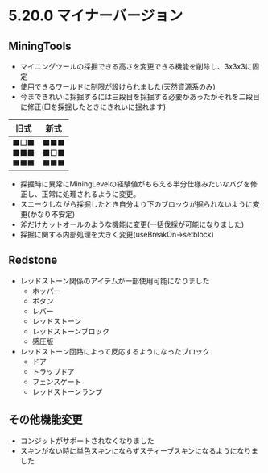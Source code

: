 # 5.20.0 マイナーバージョン
## MiningTools

* マイニングツールの採掘できる高さを変更できる機能を削除し、3x3x3に固定
* 使用できるワールドに制限が設けられました(天然資源系のみ)
* 今まできれいに採掘するには三段目を採掘する必要があったがそれを二段目に修正(□を採掘したときにきれいに掘れます)

|         旧式          |         新式          |
|:-------------------:|:-------------------:|
| ■□■<br/>■■■<br/>■■■ | ■■■<br/>■□■<br/>■■■ |

* 採掘時に異常にMiningLevelの経験値がもらえる半分仕様みたいなバグを修正し、正常に処理されるように変更。
* スニークしながら採掘したとき自分より下のブロックが掘られないように変更(かなり不安定)
* 斧だけカットオールのような機能に変更(一括伐採が可能になりました)
* 採掘に関する内部処理を大きく変更(useBreakOn->setblock)

## Redstone

* レッドストーン関係のアイテムが一部使用可能になりました
  * ホッパー
  * ボタン
  * レバー
  * レッドストーン
  * レッドストーンブロック
  * 感圧版
* レッドストーン回路によって反応するようになったブロック
  * ドア
  * トラップドア
  * フェンスゲート
  * レッドストーンランプ

## その他機能変更

* コンジットがサポートされなくなりました
* スキンがない時に単色スキンにならずスティーブスキンになるようになりました 

